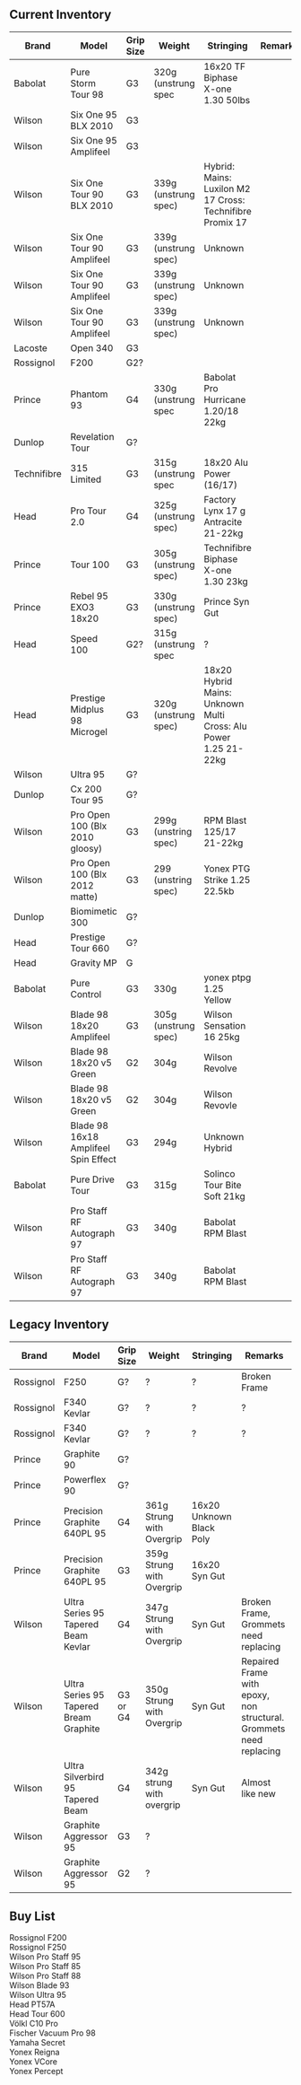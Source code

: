 Current Inventory
-----------------

| Brand | Model | Grip Size | Weight | Stringing | Remarks | 
| ----- | ----- | --------- | ------ | --------- | ------- |
|Babolat | Pure Storm Tour 98 | G3 | 320g (unstrung spec | 16x20 TF Biphase X-one 1.30 50lbs |  
|Wilson | Six One 95 BLX 2010 | G3 | 
|Wilson | Six One 95 Amplifeel | G3 |  
|Wilson | Six One Tour 90 BLX 2010 | G3 | 339g (unstrung spec) | Hybrid: Mains: Luxilon M2 17 Cross: Technifibre Promix 17 |
|Wilson | Six One Tour 90 Amplifeel | G3 | 339g (unstrung spec) | Unknown | 
|Wilson | Six One Tour 90 Amplifeel | G3 | 339g (unstrung spec) | Unknown | 
|Wilson | Six One Tour 90 Amplifeel | G3 | 339g (unstrung spec) | Unknown | 
|Lacoste | Open 340 | G3  
|Rossignol | F200 | G2?  
|Prince | Phantom 93 | G4 | 330g (unstrung spec | Babolat Pro Hurricane 1.20/18 22kg | 
|Dunlop | Revelation Tour | G?  
|Technifibre | 315 Limited | G3 | 315g (unstrung spec | 18x20 Alu Power (16/17)  
|Head |Pro Tour 2.0 | G4 | 325g (unstrung spec) | Factory Lynx 17 g Antracite 21-22kg |
|Prince |Tour 100 |G3 | 305g (unstrung spec) | Technifibre Biphase X-one 1.30 23kg |
|Prince |Rebel 95 EXO3 18x20| G3 | 330g (unstrung spec) | Prince Syn Gut |  
|Head | Speed 100 | G2? | 315g (unstrung spec | ? |  
|Head | Prestige Midplus 98 Microgel | G3 | 320g (unstrung spec) | 18x20 Hybrid Mains: Unknown Multi Cross: Alu Power 1.25 21-22kg |  
|Wilson | Ultra 95 | G?  
|Dunlop | Cx 200 Tour 95 | G?  
|Wilson |Pro Open 100 (Blx 2010 gloosy) | G3 | 299g (unstring spec) | RPM Blast 125/17 21-22kg |
|Wilson |Pro Open 100 (Blx 2012 matte) | G3 | 299 (unstring spec) | Yonex PTG Strike 1.25 22.5kb |
|Dunlop | Biomimetic 300 | G?  
|Head | Prestige Tour 660 | G?  
|Head | Gravity MP | G
|Babolat| Pure Control | G3 | 330g | yonex ptpg 1.25 Yellow |
|Wilson| Blade 98 18x20 Amplifeel | G3 | 305g (unstrung spec) | Wilson Sensation 16 25kg |
|Wilson| Blade 98 18x20 v5 Green | G2 | 304g | Wilson Revolve |
|Wilson| Blade 98 18x20 v5 Green | G2 | 304g | Wilson Revovle |
|Wilson| Blade 98 16x18 Amplifeel Spin Effect | G3 | 294g | Unknown Hybrid |
|Babolat|Pure Drive Tour| G3 | 315g | Solinco Tour Bite Soft 21kg |
|Wilson| Pro Staff RF Autograph 97 | G3 | 340g | Babolat RPM Blast|
|Wilson| Pro Staff RF Autograph 97 | G3 | 340g | Babolat RPM Blast|

Legacy Inventory
-----------------

| Brand | Model | Grip Size | Weight | Stringing | Remarks | 
| ----- | ----- | --------- | ------ | --------- | ------- |
|Rossignol| F250 | G? | ? | ? | Broken Frame |
|Rossignol| F340 Kevlar | G? | ? | ? | ? |
|Rossignol| F340 Kevlar | G? | ? | ? | ? |
|Prince| Graphite 90 | G?|
|Prince| Powerflex 90| G? |
|Prince| Precision Graphite 640PL 95  | G4 | 361g Strung with Overgrip | 16x20 Unknown Black Poly | 
|Prince| Precision Graphite 640PL 95 | G3 | 359g Strung with Overgrip | 16x20 Syn Gut | 
|Wilson| Ultra Series 95 Tapered Beam Kevlar | G4 | 347g Strung with Overgrip | Syn Gut | Broken Frame, Grommets need replacing |
|Wilson| Ultra Series 95 Tapered Bream Graphite | G3 or G4 | 350g Strung with Overgrip | Syn Gut | Repaired Frame with epoxy, non structural. Grommets need replacing |
|Wilson| Ultra Silverbird 95 Tapered Beam | G4 | 342g strung with overgrip | Syn Gut | Almost like new |
|Wilson| Graphite Aggressor 95 | G3 | ? | |
|Wilson| Graphite Aggressor 95 | G2 | ? | |


Buy List
---------

Rossignol F200  
Rossignol F250  
Wilson Pro Staff 95  
Wilson Pro Staff 85  
Wilson Pro Staff 88  
Wilson Blade 93  
Wilson Ultra 95  
Head PT57A  
Head Tour 600  
Völkl C10 Pro  
Fischer Vacuum Pro 98  
Yamaha Secret  
Yonex Reigna  
Yonex VCore  
Yonex Percept  


